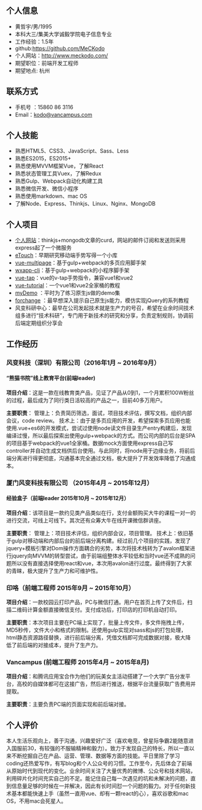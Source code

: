 ## 个人信息
- 黄哲宇/男/1995 
- 本科大三/集美大学诚毅学院电子信息专业
- 工作经验：1.5年
- github:https://github.com/MeCKodo
- 个人网站：http://www.meckodo.com/
- 期望职位：前端开发工程师
- 期望地点: 杭州

## 联系方式
-  手机号 ：15860 86 3116
-  Email：kodo@vancampus.com

## 个人技能

- 熟悉HTML5、CSS3、JavaScript、Sass、Less
- 熟悉ES2015，ES2015+
- 熟悉使用MVVM框架Vue，了解React
- 熟悉状态管理工具Vuex，了解Redux
- 熟悉Gulp、Webpack自动化构建工具
- 熟悉微信开发、微信小程序
- 熟悉使用markdown、mac OS
- 了解Node、Express、Thinkjs、Linux、Nginx、MongoDB

## 个人项目

- [个人网站](http://www.meckodo.com)：thinkjs+mongodb文章的curd，网站的邮件订阅和发送则采用express起了一个微服务
- [eTouch](https://github.com/MeCKodo/eTouch)：早期研究移动端手势写得一个小库
- [vue-multipage](https://github.com/MeCKodo/vue-multipage)：基于gulp+webpack的多页应用脚手架
- [wxapp-cli](https://github.com/MeCKodo/wxapp-cli)：基于gulp+webpack的小程序脚手架
- [vue-tap](https://github.com/MeCKodo/vue-tap)：vue的v-tap手势指令，兼容vue1和vue2
- [vue-tutorial](https://github.com/MeCKodo/vue-tutorial)：一个vue1和vue2全家桶的教程
- [myDemo](https://github.com/MeCKodo/myDemo) ：平时为了练习原生js做的demo集
- [forchange](https://github.com/MeCKodo/forchange) ：最早想深入提示自己原生js能力，模仿实现jQuery的系列教程
- 风变科研中心：最早在公司发起技术就是生产力的号召，希望在业余时间技术组多进行“技术科研”，专门用于新技术的研究和分享，负责定制规则，协调前后端定期组织分享会

## 工作经历
### 风变科技（深圳）有限公司（2016年1月 ~ 2016年9月）
####  “熊猫书院”线上教育平台(前端leader)

**项目介绍**：这是一款在线教育类产品，见证了产品从0到1，一个月累积100W粉丝的过程，最后成为了同行类日活较高的产品之一，目前40多万用户。

**主要职责**：
管理上：负责简历筛选，面试，项目技术评估，撰写文档，组织内部会议，code review。
技术上：由于是多页应用的开发，希望探索多页应用也能使用.vue+es6的开发模式，尝试过使用node读文件目录生产entry构建后，发现编译过慢，所以最后探索出使用gulp+webpack的方式。而公司内部的后台是SPA的项目基于webpack的vue1全家桶。数据mock方面使用express自己写controller并自动生成文档供后台使用。与此同时，将node用于边缘业务，将前后端分离进行得更彻底，沟通基本完全通过文档，极大提升了开发效率降低了沟通成本。

### 厦门风变科技有限公司 （2015年4月 ~ 2015年12月）
#### 经验盒子（前端leader 2015年10月 ~ 2015年12月）

**项目介绍**：该项目是一款约见类产品类似在行，支付金额购买大牛的课程一对一的进行交流，可线上可线下。其次还有众筹大牛在线开课微信群讲座。

**主要职责**：
管理上：项目技术评估，组织内部会议，项目管理。
技术上：依旧基于gulp对移动端和内部后台的前后端分离构建。经过前几个项目的实践，发现了jquery+模板引擎对Dom操作方面耦合的劣势，本次将技术栈转为了avalon框架进行jquery向MVVM的转型尝试，由于前端组整体水平较低和当时vue还不成熟的问题所以没有直接选择使用react和vue，本次用avalon进行过度。最终得到了大家的青睐，极大提升了生产力和可维护性。


### 印咯（前端工程师 2015年9月 ~ 2015年10月）

**项目介绍**：一款校园云打印产品，PC与微信打通。用户在首页上传了文件后，扫描二维码计算金额直接微信支付。支付成功后，打印店的打印机自动打印。

**主要职责**：本次项目主要在PC端上实现了，批量上传文件，多文件拖拽上传，MD5秒传，文件大小和格式的限制。还使用gulp实现对sass和js的打包处理，html静态资源路径替换，进行前后端分离，凭借文档即可完成数据对接，极大降低了前后端的对接成本，提升了生产力。


### Vancampus (前端工程师 2015年4月 ~ 2015年8月) 

**项目介绍**：和腾讯应用宝合作为他们的玩美女主活动搭建了一个大学广告分发平台，高校的自媒体都可在这接广告，然后进行推送，根据平台流量获取广告费用并提取。

**主要职责**：主要负责PC端的页面实现和前后端对接。


## 个人评价

本人生活乐观向上，善于沟通，兴趣爱好广泛（喜欢电竞，曾星际争霸2能随意进入国服前30，有较强的不服输精神和毅力）。致力于发现自己的特长，所以一直以来不断挖掘自己在产品、运营、管理、数据等方面的技能。平日里除了学习coding还热爱写作，有写blog和个人公众号的习惯。工作至今，先后体会了前端从原始时代到现代的变化。业余时间关注了大量优秀的微博、公众号和技术网站，利用碎片化时间充实自己的不足。能记住自己每一次遇见的坑和未解决的问题，直到信息量足够的时候在一并解决，因此有长时间怼一个问题的毅力。对于任何新技术基本都能快速上手（虽然一直用vue、却有一颗react的心），喜欢谷歌和mac OS，不用mac会死星人。

